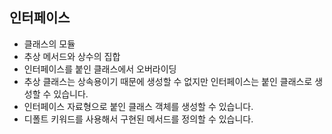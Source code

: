 ## 인터페이스

- 클래스의 모듈
- 추상 메서드와 상수의 집합
- 인터페이스를 붙인 클래스에서 오버라이딩
- 추상 클래스는 상속용이기 때문에 생성할 수 없지만 인터페이스는 붙인 클래스로 생성할 수 있습니다.
- 인터페이스 자료형으로 붙인 클래스 객체를 생성할 수 있습니다.
- 디폴트 키워드를 사용해서 구현된 메서드를 정의할 수 있습니다.

